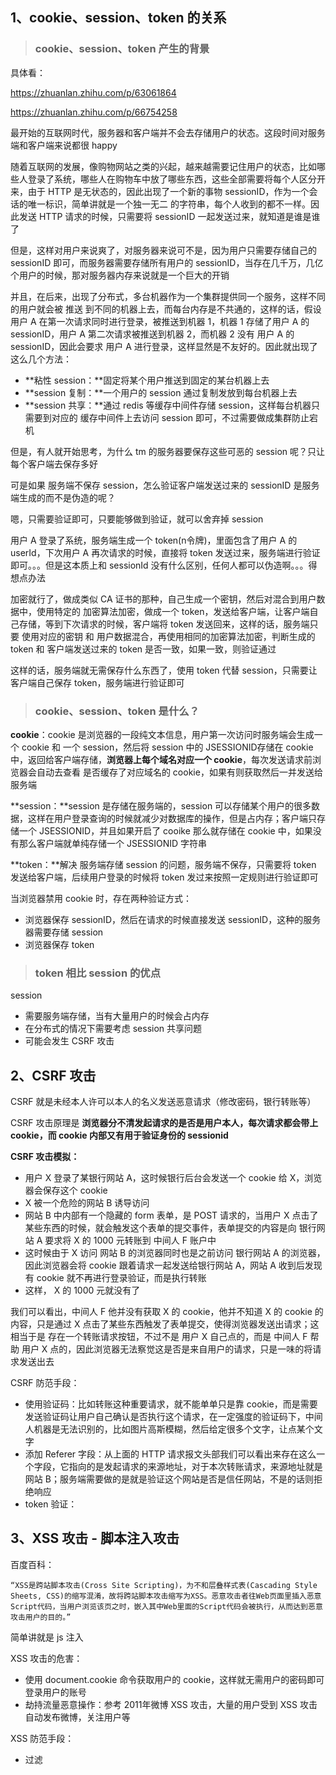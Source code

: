 

## 1、cookie、session、token 的关系

> ### cookie、session、token 产生的背景

具体看：

 https://zhuanlan.zhihu.com/p/63061864 

 https://zhuanlan.zhihu.com/p/66754258 



最开始的互联网时代，服务器和客户端并不会去存储用户的状态。这段时间对服务端和客户端来说都很 happy

随着互联网的发展，像购物网站之类的兴起，越来越需要记住用户的状态，比如哪些人登录了系统，哪些人在购物车中放了哪些东西，这些全部需要将每个人区分开来，由于 HTTP 是无状态的，因此出现了一个新的事物 sessionID，作为一个会话的唯一标识，简单讲就是一个独一无二 的字符串，每个人收到的都不一样。因此发送 HTTP 请求的时候，只需要将 sessionID 一起发送过来，就知道是谁是谁了

但是，这样对用户来说爽了，对服务器来说可不是，因为用户只需要存储自己的 sessionID 即可，而服务器需要存储所有用户的 sessionID，当存在几千万，几亿个用户的时候，那对服务器内存来说就是一个巨大的开销

并且，在后来，出现了分布式，多台机器作为一个集群提供同一个服务，这样不同的用户就会被 推送 到不同的机器上去，而每台内存是不共通的，这样的话，假设 用户 A 在第一次请求同时进行登录，被推送到机器 1，机器 1 存储了用户 A 的 sessionID，用户 A 第二次请求被推送到机器 2，而机器 2 没有 用户 A 的 sessionID，因此会要求 用户 A 进行登录，这样显然是不友好的。因此就出现了这么几个方法：

- **粘性 session：**固定将某个用户推送到固定的某台机器上去
- **session 复制：**一个用户的 session 通过复制发放到每台机器上去
- **session 共享：**通过 redis 等缓存中间件存储 session，这样每台机器只需要到对应的 缓存中间件上去访问 session 即可，不过需要做成集群防止宕机

但是，有人就开始思考，为什么 tm 的服务器要保存这些可恶的 session 呢？只让每个客户端去保存多好

可是如果 服务端不保存 session，怎么验证客户端发送过来的 sessionID 是服务端生成的而不是伪造的呢？

嗯，只需要验证即可，只要能够做到验证，就可以舍弃掉 session

用户 A 登录了系统，服务端生成一个 token(n令牌)，里面包含了用户 A 的 userId，下次用户 A 再次请求的时候，直接将 token 发送过来，服务端进行验证即可。。。但是这本质上和 sessionId 没有什么区别，任何人都可以伪造啊。。。得想点办法

加密就行了，做成类似 CA 证书的那种，自己生成一个密钥，然后对混合到用户数据中，使用特定的 加密算法加密，做成一个 token，发送给客户端，让客户端自己存储，等到下次请求的时候，客户端将 token 发送回来，这样的话，服务端只要 使用对应的密钥 和 用户数据混合，再使用相同的加密算法加密，判断生成的 token 和 客户端发送过来的 token 是否一致，如果一致，则验证通过

这样的话，服务端就无需保存什么东西了，使用 token 代替 session，只需要让 客户端自己保存 token，服务端进行验证即可



> ### cookie、session、token 是什么？

**cookie**：cookie 是浏览器的一段纯文本信息，用户第一次访问时服务端会生成一个 cookie 和 一个 session，然后将 session 中的 JSESSIONID存储在 cookie 中，返回给客户端存储，**浏览器上每个域名对应一个 cookie**，每次发送请求前浏览器会自动去查看 是否缓存了对应域名的 cookie，如果有则获取然后一并发送给服务端



**session：**session 是存储在服务端的，session 可以存储某个用户的很多数据，这样在用户登录查询的时候就减少对数据库的操作，但是占内存；客户端只存储一个 JSESSIONID，并且如果开启了 cooike 那么就存储在 cookie 中，如果没有那么客户端就单纯存储一个 JSESSIONID 字符串



**token：**解决 服务端存储 session 的问题，服务端不保存，只需要将 token 发送给客户端，后续用户登录的时候将 token 发过来按照一定规则进行验证即可



当浏览器禁用 cookie 时，存在两种验证方式：

- 浏览器保存 sessionID，然后在请求的时候直接发送 sessionID，这种的服务器需要存储 session
- 浏览器保存 token



> ### token 相比 session 的优点

session 

- 需要服务端存储，当有大量用户的时候会占内存
- 在分布式的情况下需要考虑 session 共享问题
- 可能会发生 CSRF 攻击







## 2、CSRF 攻击

CSRF 就是未经本人许可以本人的名义发送恶意请求（修改密码，银行转账等）

CSRF 攻击原理是 **浏览器分不清发起请求的是否是用户本人，每次请求都会带上 cookie，而 cookie 内部又有用于验证身份的 sessionid**



**CSRF 攻击模拟：**

- 用户 X 登录了某银行网站 A，这时候银行后台会发送一个 cookie 给 X，浏览器会保存这个 cookie
- X 被一个危险的网站 B 诱导访问
- 网站 B 中内部有一个隐藏的 form 表单，是 POST 请求的，当用户 X  点击了某些东西的时候，就会触发这个表单的提交事件，表单提交的内容是向 银行网站 A 要求将 X 的 1000 元转账到 中间人 F 账户中
- 这时候由于 X 访问 网站 B 的浏览器同时也是之前访问 银行网站 A 的浏览器，因此浏览器会将 cookie 跟着请求一起发送给银行网站 A，网站 A  收到后发现有 cookie 就不再进行登录验证，而是执行转账
- 这样， X 的 1000 元就没有了

我们可以看出，中间人 F 他并没有获取 X 的 cookie，他并不知道 X 的 cookie 的内容，只是通过 X 点击了某些东西触发了表单提交，使得浏览器发送出请求；这相当于是 存在一个转账请求按钮，不过不是 用户 X 自己点的，而是 中间人 F 帮助 用户 X 点的，因此浏览器无法察觉这是否是来自用户的请求，只是一味的将请求发送出去



CSRF 防范手段：

- 使用验证码：比如转账这种重要请求，就不能单单只是靠 cookie，而是需要发送验证码让用户自己确认是否执行这个请求，在一定强度的验证码下，中间人机器是无法识别的，比如图片高斯模糊，然后给定很多个文字，让点某个文字
- 添加 Referer 字段：从上面的 HTTP 请求报文头部我们可以看出来存在这么一个字段，它指向的是发起请求的来源地址，对于本次转账请求，来源地址就是 网站 B；服务端需要做的是就是验证这个网站是否是信任网站，不是的话则拒绝响应
- token 验证：





## 3、XSS 攻击 - 脚本注入攻击

百度百科：

```
“XSS是跨站脚本攻击(Cross Site Scripting)，为不和层叠样式表(Cascading Style Sheets, CSS)的缩写混淆，故将跨站脚本攻击缩写为XSS。恶意攻击者往Web页面里插入恶意Script代码，当用户浏览该页之时，嵌入其中Web里面的Script代码会被执行，从而达到恶意攻击用户的目的。”
```

简单讲就是 js 注入



XSS 攻击的危害：

- 使用  document.cookie 命令获取用户的 cookie，这样就无需用户的密码即可登录用户的账号
- 劫持流量恶意操作：参考 2011年微博 XSS 攻击，大量的用户受到 XSS 攻击自动发布微博，关注用户等



XSS 防范手段：

- 过滤 <script> 等标签
- 对 <> 等符号进行编码转换